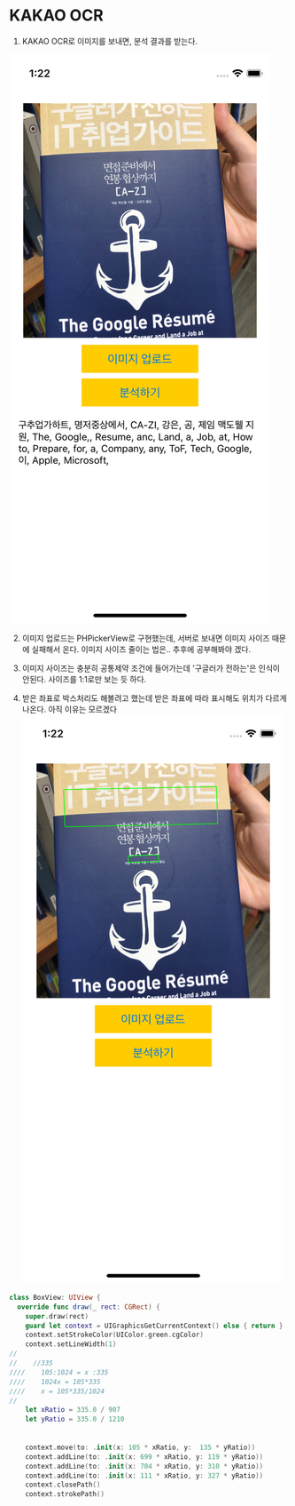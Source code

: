 # KAKAO OCR

1. KAKAO OCR로 이미지를 보내면, 분석 결과를 받는다.

![](src/main1.png)

2. 이미지 업로드는 PHPickerView로 구현했는데, 서버로 보내면 이미지 사이즈 때문에 실패해서 온다. 이미지 사이즈 줄이는 법은.. 추후에 공부해봐야 겠다.

3. 이미지 사이즈는 충분히 공통제약 조건에 들어가는데 '구글러가 전하는'은 인식이 안된다. 사이즈를 1:1로만 보는 듯 하다.

4. 받은 좌표로 박스처리도 해볼려고 했는데 받은 좌표에 따라 표시해도 위치가 다르게 나온다. 아직 이유는 모르겠다
![](src/main2.png)
```Swift
class BoxView: UIView {
  override func draw(_ rect: CGRect) {
    super.draw(rect)
    guard let context = UIGraphicsGetCurrentContext() else { return }
    context.setStrokeColor(UIColor.green.cgColor)
    context.setLineWidth(1)
//
//    //335
////    105:1024 = x :335
////    1024x = 105*335
////    x = 105*335/1024
//
    let xRatio = 335.0 / 907
    let yRatio = 335.0 / 1210


    context.move(to: .init(x: 105 * xRatio, y:  135 * yRatio))
    context.addLine(to: .init(x: 699 * xRatio, y: 119 * yRatio))
    context.addLine(to: .init(x: 704 * xRatio, y: 310 * yRatio))
    context.addLine(to: .init(x: 111 * xRatio, y: 327 * yRatio))
    context.closePath()
    context.strokePath()
```